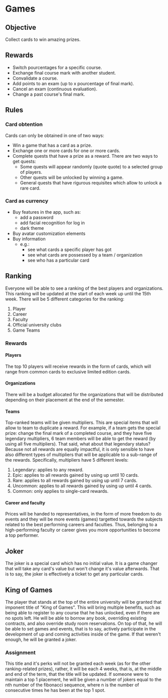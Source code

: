 # Games
## Objective
Collect cards to win amazing prizes.
## Rewards
* Switch pourcentages for a specific course.
* Exchange final course mark with another student.
* Convalidate a course.
* Add points to an exam (up to x pourcentage of final mark).
* Cancel an exam (continuous evaluation).
* Change a past course's final mark.
## Rules
### Card obtention
Cards can only be obtained in one of two ways:
* Win a game that has a card as a prize.
* Exchange one or more cards for one or more cards.
* Complete quests that have a prize as a reward. There are two ways to get quests:
    * Some quests will appear randomly (quote quote) to a selected group of players.
    * Other quests will be unlocked by winning a game.
    * General quests that have rigurous requisites which allow to unlock a rare card.
### Card as currency
* Buy features in the app, such as:
    * add a password
    * add facial recognition for log in
    * dark theme
* Buy avatar customization elements
* Buy information
    * e.g.:
        * see what cards a specific player has got
        * see what cards are possessed by a team / organization
        * see who has a particular card
## Ranking
Everyone will be able to see a ranking of the best players and organizations.
This ranking will be updated at the start of each week up until the 15th week.
There will be 5 different categories for the ranking:
1. Player
2. Career
3. Faculty
4. Official university clubs
5. Game Teams
### Rewards
#### Players
The top 10 players will receive rewards in the form of cards, which will range from common cards to exclusive limited edition cards.
#### Organizations
There will be a budget allocated for the organizations that will be distributed depending on their placement at the end of the semester.
#### Teams
Top-ranked teams will be given multipliers. This are special items that will allow to team to duplicate a reward. For example, if a team gets the special prize: change the final mark of a completed course, and they have five legendary multipliers, 6 team members will be able to get the reward (by using all five multipliers). That said, what about that legendary status? Because not all rewards are equally impactful, it is only sensible to have also different types of multipliers that will be applicable to a sub-range of the rewards. Specifically, multipliers have 5 different levels:
1. Legendary: applies to any reward.
2. Epic: applies to all rewards gained by using up until 10 cards.
3. Rare: applies to all rewards gained by using up until 7 cards.
4. Uncommon: applies to all rewards gained by using up until 4 cards.
5. Common: only applies to single-card rewards.
#### Career and faculty
Prices will be handed to representatives, in the form of more freedom to do events and they will be more events (games) targetted towards the subjects related to the best performing careers and faculties. Thus, belonging to a high-performing faculty or career gives you more opportunities to become a top performer.

## Joker
The joker is a special card which has no initial value. It is a game changer that will take any card's value but won't change it's value afterwards. That is to say, the joker is effectively a ticket to get any particular cards.
## King of Games
The player that stands at the top of the entire university will be granted that imponent title of "King of Games". This will bring multiple benefits, such as being able to register to any course that he has unlocked, even if there are no spots left. He will be able to borrow any book, overriding existing contracts, and also override study room reservations. On top of that, he will be able to set games and events, that is to say, actively participate in the development of up and coming activities inside of the game.
If that weren't enough, he will be granted a joker.
### Assignment
This title and it's perks will not be granted each week (as for the other ranking-related prizes), rather, it will be each 4 weeks, that is, at the middle and end of the term, that the title will be updated.
If someone were to maintain a top 1 placement, he will be given a number of jokers equal to the nth number of the fibonacci sequence, where n is the number of consecutive times he has been at the top 1 spot.
